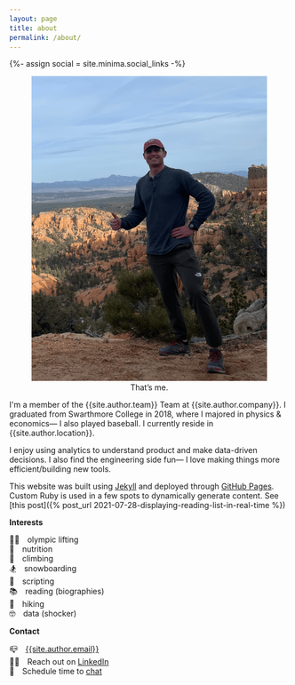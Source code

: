 ```yaml
---
layout: page
title: about
permalink: /about/
---
```


{%- assign social = site.minima.social_links -%}

<figure class="about-picture"><img src="/assets/media/golden_wall.png" alt="" title="Matt Palmer">
<figcaption><center>That’s me.</center></figcaption></figure>

I'm a member of the {{site.author.team}} Team at {{site.author.company}}. I graduated from Swarthmore College in 2018, where I majored in physics & economics— I also played baseball. I currently reside in {{site.author.location}}.

I enjoy using analytics to understand product and make data-driven decisions. I also find the engineering side fun— I love making things more efficient/building new tools.

This website was built using [Jekyll](https://jekyllrb.com/) and deployed through [GitHub Pages](https://pages.github.com/). Custom Ruby is used in a few spots to dynamically generate content. See [this post]({% post_url 2021-07-28-displaying-reading-list-in-real-time %})

**Interests**

🏋️‍♀️&emsp;olympic lifting \
🥙&emsp;nutrition \
🧗&emsp;climbing \
🏂&emsp;snowboarding \
👾&emsp;scripting \
📚&emsp;reading (biographies) \
🥾&emsp;hiking \
🤓&emsp;data (shocker)

**Contact**

📪&emsp;[{{site.author.email}}](mailto:{{site.author.email}})\
👨‍💼&emsp;Reach out on [LinkedIn](https://www.linkedin.com/in/{{social.linkedin}})\
📆&emsp;Schedule time to [chat](https://calendly.com/matt-pal/30min)
